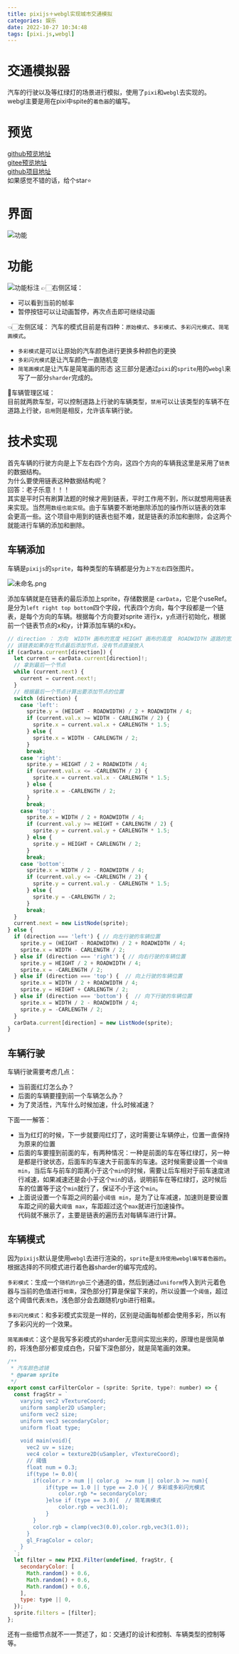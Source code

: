 ```yaml
---
title: pixijs＋webgl实现城市交通模拟
categories: 娱乐
date: 2022-10-27 10:34:48
tags: [pixi.js,webgl]
---
```

# 交通模拟器
汽车的行驶以及等红绿灯的场景进行模拟，使用了`pixi`和`webgl`去实现的。  
webgl主要是用在pixi中spite的`着色器`的编写。
<!--more-->
# 预览
[github预览地址](https://deardreamweb.github.io/traffic_simulator.github.io/)  
[gitee预览地址](https://flyingwxb.gitee.io/traffic_simulator.gitee.io)  
[github项目地址](https://github.com/dearDreamWeb/traffic_simulator.github.io)  
如果感觉不错的话，给个star⭐️
# 界面
![功能](https://resource.blogwxb.cn/traffic_simulator/QQ20221020-215230.gif)
# 功能
![功能标注](https://resource.blogwxb.cn/traffic_simulator/screenshot_2.png)
👉🏻右侧区域： 
- 可以看到当前的帧率
- 暂停按钮可以让动画暂停，再次点击即可继续动画
  
👈🏻左侧区域：
汽车的模式目前是有四种：`原始模式`、`多彩模式`、`多彩闪光模式`、`简笔画模式`。  
- `多彩模式`是可以让原始的汽车颜色进行更换多种颜色的更换
- `多彩闪光模式`是让汽车颜色一直随机变
- `简笔画模式`是让汽车是简笔画的形态
这三部分是通过`pixi`的`sprite`用的`webgl`来写了一部分`sharder`完成的。

🚗车辆管理区域：  
目前就两款车型，可以控制道路上行驶的车辆类型，`禁用`可以让该类型的车辆不在道路上行驶，`启用`则是相反，允许该车辆行驶。

# 技术实现
首先车辆的行驶方向是上下左右四个方向，这四个方向的车辆我这里是采用了`链表`的数据结构。  
为什么要使用链表这种数据结构呢？  
回答：老子乐意！！！    
其实是平时只有刷算法题的时候才用到链表，平时工作用不到，所以就想用用链表来实现。当然用`数组也能实现`。由于车辆要不断地删除添加的操作所以链表的效率会更高一些。这个项目中用到的链表也挺不难，就是链表的添加和删除，会这两个就能进行车辆的添加和删除。

## 车辆添加
车辆是`pixijs`的`sprite`，每种类型的车辆都是分为`上下左右`四张图片。

![未命名.png](https://resource.blogwxb.cn/traffic_simulator/screenshot_3.png)

添加车辆就是在链表的最后添加上sprite，存储数据是 `carData`，它是个useRef。是分为`left right top bottom`四个字段，代表四个方向，每个字段都是一个链表，是每个方向的车辆。根据每个方向要对sprite 进行x，y点进行初始化，根据前一个链表节点的x和y，计算添加车辆的x和y。
```js
// direction ： 方向  WIDTH 画布的宽度 HEIGHT 画布的高度  ROADWIDTH 道路的宽度
// 该链表如果存在节点最后添加节点，没有节点直接放入
if (carData.current[direction]) {
  let current = carData.current[direction]!;
  // 拿到最后一个节点
  while (current.next) {
    current = current.next!;
  }
  // 根据最后一个节点计算出要添加节点的位置
  switch (direction) {
    case 'left':
      sprite.y = (HEIGHT - ROADWIDTH) / 2 + ROADWIDTH / 4;
      if (current.val.x >= WIDTH - CARLENGTH / 2) {
        sprite.x = current.val.x + CARLENGTH * 1.5;
      } else {
        sprite.x = WIDTH - CARLENGTH / 2;
      }
      break;
    case 'right':
      sprite.y = HEIGHT / 2 + ROADWIDTH / 4;
      if (current.val.x <= -CARLENGTH / 2) {
        sprite.x = current.val.x - CARLENGTH * 1.5;
      } else {
        sprite.x = -CARLENGTH / 2;
      }
      break;
    case 'top':
      sprite.x = WIDTH / 2 + ROADWIDTH / 4;
      if (current.val.y >= HEIGHT + CARLENGTH / 2) {
        sprite.y = current.val.y + CARLENGTH * 1.5;
      } else {
        sprite.y = HEIGHT + CARLENGTH / 2;
      }
      break;
    case 'bottom':
      sprite.x = WIDTH / 2 - ROADWIDTH / 4;
      if (current.val.y <= -CARLENGTH / 2) {
        sprite.y = current.val.y - CARLENGTH * 1.5;
      } else {
        sprite.y = -CARLENGTH / 2;
      }
      break;
  }
  current.next = new ListNode(sprite);
} else {
  if (direction === 'left') { // 向左行驶的车辆位置
    sprite.y = (HEIGHT - ROADWIDTH) / 2 + ROADWIDTH / 4;
    sprite.x = WIDTH - CARLENGTH / 2;
  } else if (direction === 'right') { // 向右行驶的车辆位置
    sprite.y = HEIGHT / 2 + ROADWIDTH / 4;
    sprite.x = -CARLENGTH / 2;
  } else if (direction === 'top') {  // 向上行驶的车辆位置
    sprite.x = WIDTH / 2 + ROADWIDTH / 4;
    sprite.y = HEIGHT + CARLENGTH / 2;
  } else if (direction === 'bottom') {  // 向下行驶的车辆位置
    sprite.x = WIDTH / 2 - ROADWIDTH / 4;
    sprite.y = -CARLENGTH / 2;
  }
  carData.current[direction] = new ListNode(sprite);
}
```
## 车辆行驶
车辆行驶需要考虑几点：
- 当前面红灯怎么办？
- 后面的车辆要撞到前一个车辆怎么办？
- 为了灵活性，汽车什么时候加速，什么时候减速？  

下面一一解答：
- 当为红灯的时候，下一步就要闯红灯了，这时需要让车辆停止，位置一直保持为原来的位置
- 后面的车要撞到前面的车，有两种情况：一种是前面的车在等红绿灯，另一种是都是行驶状态，后面车的车速大于前面车的车速。这时候需要设置一个`阈值 min`，当后车与前车的距离小于这个`min`的时候，需要让后车相对于前车速度进行减速，如果减速还是会小于这个`min`的话，说明前车在等红绿灯，这时候后车的位置等于这个`min`就行了，保证不小于这个`min`。
- 上面说设置一个车距之间的最小`阈值 min`，是为了让车减速，加速则是要设置车距之间的最大`阈值 max`，车距超过这个`max`就进行加速操作。  
代码就不展示了，主要是链表的遍历去对每辆车进行计算。

## 车辆模式
因为`pixijs`默认是使用`webgl`去进行渲染的，`sprite`是`支持使用webgl编写着色器的`。根据选择的不同模式进行着色器sharder的编写完成的。  

`多彩模式`：生成一个`随机的rgb`三个通道的值，然后到通过`uniform`传入到片元着色器与当前的色值进行`相乘`，深色部分打算是保留下来的，所以设置一个`阈值`，超过这个阈值代表`浅色`，浅色部分会去跟随机rgb进行相乘。

`多彩闪光模式`：和多彩模式实现是一样的，区别是动画每帧都会使用多彩，所以有了多彩闪光的一个效果。

`简笔画模式`：这个是我写多彩模式的sharder无意间实现出来的，原理也是很简单的，将浅色部分都变成白色，只留下深色部分，就是简笔画的效果。

```js
/**
 * 汽车颜色滤镜
 * @param sprite
 */
export const carFilterColor = (sprite: Sprite, type?: number) => {
  const fragStr = `
    varying vec2 vTextureCoord;
    uniform sampler2D uSampler;
    uniform vec2 size;
    uniform vec3 secondaryColor;
    uniform float type;
    
    void main(void){
      vec2 uv = size;
      vec4 color = texture2D(uSampler, vTextureCoord);
      // 阈值
      float num = 0.3;
      if(type != 0.0){
        if(color.r > num || color.g  >= num || color.b >= num){
            if(type == 1.0 || type == 2.0 ){ / 多彩或多彩闪光模式
                color.rgb *= secondaryColor;
            }else if (type == 3.0){  // 简笔画模式
                color.rgb = vec3(1.0);
            }
        }
        color.rgb = clamp(vec3(0.0),color.rgb,vec3(1.0));
      }
      gl_FragColor = color;
    }
  `;
  let filter = new PIXI.Filter(undefined, fragStr, {
    secondaryColor: [
      Math.random() + 0.6,
      Math.random() + 0.6,
      Math.random() + 0.6,
    ],
    type: type || 0,
  });
  sprite.filters = [filter];
};
```


还有一些细节点就不一一赘述了，如：交通灯的设计和控制、车辆类型的控制等等。

